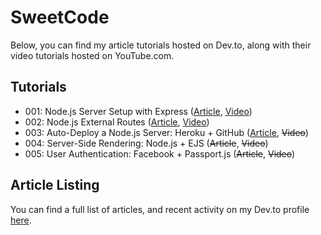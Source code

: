 # SweetCode
Below, you can find my article tutorials hosted on Dev.to, along with their video tutorials hosted on YouTube.com.
## Tutorials
- 001: Node.js Server Setup with Express ([Article](https://dev.to/ryhenness/nodejs--express-server-setup-6ch), [Video](https://www.youtube.com/watch?v=HkK5lGx9DRU))
- 002: Node.js External Routes ([Article](https://dev.to/ryhenness/external-routes-with-nodejs-1ni), [Video](https://www.youtube.com/watch?v=ctUH5Hj6WLM))
- 003: Auto-Deploy a Node.js Server: Heroku + GitHub ([Article](https://dev.to/ryhenness/auto-deploy-a-nodejs-server-heroku--github-em), ~~Video~~)
- 004: Server-Side Rendering: Node.js + EJS (~~Article~~, ~~Video~~)
- 005: User Authentication: Facebook + Passport.js (~~Article~~, ~~Video~~)
## Article Listing
You can find a full list of articles, and recent activity on my Dev.to profile [here](https://dev.to/ryhenness).

